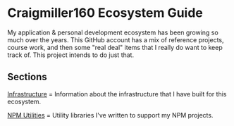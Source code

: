 # Craigmiller160 Ecosystem Guide

My application & personal development ecosystem has been growing so much over the years. This GitHub account has a mix of reference projects, course work, and then some "real deal" items that I really do want to keep track of. This project intends to do just that.

## Sections

[Infrastructure](./INFRASTRUCTURE.md) = Information about the infrastructure that I have built for this ecosystem.

[NPM Utilities](./NPM_UTILITIES.md) = Utility libraries I've written to support my NPM projects.
